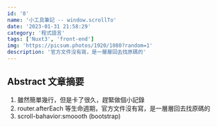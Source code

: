 ```yaml
---
id: '8'
name: '小工具筆記 -- window.scrollTo'
date: '2023-01-31 21:58:29'
category: '程式語言'
tags: ['Nuxt3', 'front-end']
img: 'https://picsum.photos/1920/1080?random=1'
description: '官方文件沒有寫，是一層層回去找原碼的'
---
```


## Abstract 文章摘要

1. 雖然簡單幾行，但是卡了很久，趕緊做個小記錄
2. router.afterEach 等生命週期，官方文件沒有寫，是一層層回去找原碼的
3. scroll-bahavior:smoooth (bootstrap)
